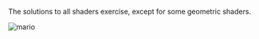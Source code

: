 The solutions to all shaders exercise, except for some geometric shaders.

![mario](https://github.com/user-attachments/assets/d275ea5e-26b3-4e51-bb10-5e9aadc4d3eb)
